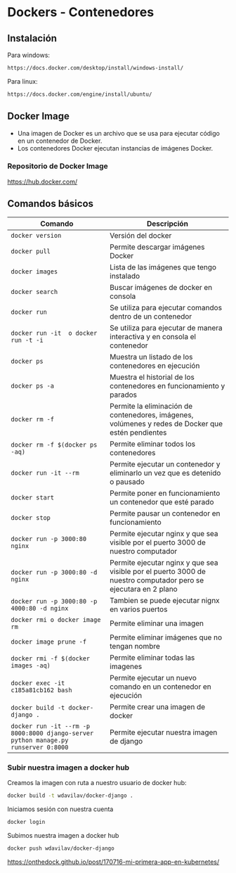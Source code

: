 # Dockers - Contenedores
## Instalación

Para windows:

```bash
https://docs.docker.com/desktop/install/windows-install/
```

Para linux:

```bash
https://docs.docker.com/engine/install/ubuntu/
```

## Docker Image

- Una imagen de Docker es un archivo que se usa para ejecutar código en un contenedor de Docker.
- Los contenedores Docker ejecutan instancias de imágenes Docker. 

### Repositorio de Docker Image

https://hub.docker.com/

## Comandos básicos
| Comando                                                                            | Descripción                                                                                                    |
|------------------------------------------------------------------------------------|----------------------------------------------------------------------------------------------------------------|
| `docker version`                                                                   | Versión del docker                                                                                             |
| `docker pull`                                                                      | Permite descargar imágenes Docker                                                                              |
| `docker images`                                                                    | Lista de las imágenes que tengo instalado                                                                      |
| `docker search`                                                                    | Buscar imágenes de docker en consola                                                                           |
| `docker run`                                                                       | Se utiliza para ejecutar comandos dentro de un contenedor                                                      |
| `docker run -it  o docker run -t -i `                                              | Se utiliza para ejecutar de manera interactiva y en consola el contenedor                                      |
| `docker ps`                                                                        | Muestra un listado de los contenedores en ejecución                                                            |
| `docker ps -a`                                                                     | Muestra el historial de los contenedores en funcionamiento y parados                                           |
| `docker rm -f`                                                                     | Permite la eliminación de contenedores, imágenes, volúmenes y redes de Docker que estén pendientes             |
| `docker rm -f $(docker ps -aq)`                                                    | Permite eliminar todos los contenedores                                                                        |
| `docker run -it --rm`                                                              | Permite ejecutar un contenedor y eliminarlo un vez que es detenido o pausado                                   |
| `docker start`                                                                     | Permite poner en funcionamiento un contenedor que esté parado                                                  |
| `docker stop`                                                                      | Permite pausar un contenedor en funcionamiento                                                                 |
| `docker run -p 3000:80 nginx`                                                      | Permite ejecutar nginx y que sea visible por el puerto 3000 de nuestro computador                              |
| `docker run -p 3000:80 -d nginx`                                                   | Permite ejecutar nginx y que sea visible por el puerto 3000 de nuestro computador pero se ejecutara en 2 plano |
| `docker run -p 3000:80 -p 4000:80 -d nginx`                                        | Tambien se puede ejecutar nignx en varios puertos                                                              |
| `docker rmi o docker image rm`                                                     | Permite eliminar una imagen                                                                                    |
| `docker image prune -f `                                                           | Permite eliminar imágenes que no tengan nombre                                                                 |
| `docker rmi -f $(docker images -aq)`                                               | Permite eliminar todas las imagenes                                                                            |
| `docker exec -it c185a81cb162 bash`                                                | Permite ejecutar un nuevo comando en un contenedor en ejecución                                                |
| `docker build -t docker-django .`                                                  | Permite crear una imagen de docker                                                                             |
| `docker run -it --rm -p 8000:8000 django-server python manage.py runserver 0:8000` | Permite ejecutar nuestra imagen de django                                                                      |


### Subir nuestra imagen a docker hub
Creamos la imagen con ruta a nuestro usuario de docker hub:

```bash
docker build -t wdavilav/docker-django .
```
Iniciamos sesión con nuestra cuenta
```bash
docker login
```

Subimos nuestra imagen a docker hub
```bash
docker push wdavilav/docker-django
```

https://onthedock.github.io/post/170716-mi-primera-app-en-kubernetes/